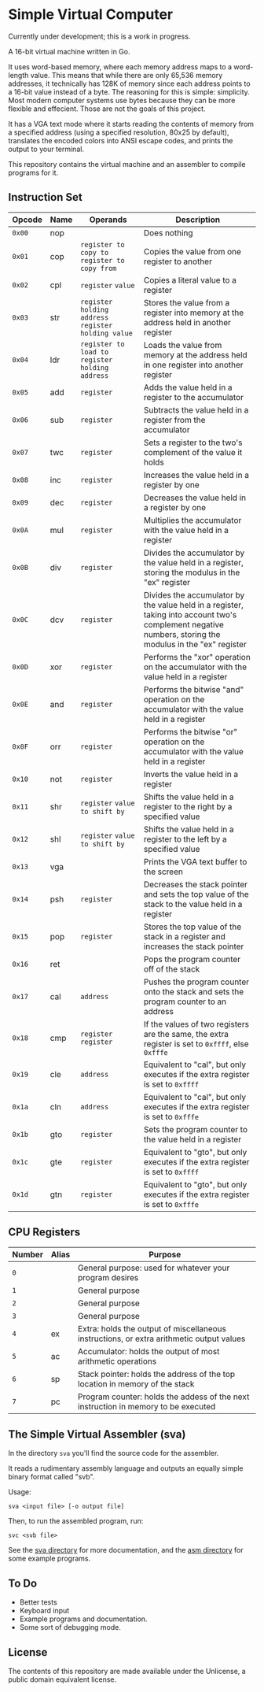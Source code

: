 # Simple Virtual Computer

Currently under development; this is a work in progress.

A 16-bit virtual machine written in Go.

It uses word-based memory, where each memory address maps to a word-length value.
This means that while there are only 65,536 memory addresses,
it technically has 128K of memory since each address points to a 16-bit value instead of a byte.
The reasoning for this is simple: simplicity. Most modern computer systems use bytes because they can be more flexible and effecient.
Those are not the goals of this project.

It has a VGA text mode where it starts reading the contents of memory from a specified address
(using a specified resolution, 80x25 by default),
translates the encoded colors into ANSI escape codes,
and prints the output to your terminal.

This repository contains the virtual machine and an assembler to compile programs for it.

## Instruction Set

| Opcode | Name | Operands                                            | Description                                                                                                                                              |
| ------ | ---- | --------                                            | -----------                                                                                                                                              |
| `0x00` | nop  |                                                     | Does nothing                                                                                                                                             |
| `0x01` | cop  | `register to copy to` `register to copy from`       | Copies the value from one register to another                                                                                                            |
| `0x02` | cpl  | `register` `value`                                  | Copies a literal value to a register                                                                                                                     |
| `0x03` | str  | `register holding address` `register holding value` | Stores the value from a register into memory at the address held in another register                                                                     |
| `0x04` | ldr  | `register to load to` `register holding address`    | Loads the value from memory at the address held in one register into another register                                                                    |
| `0x05` | add  | `register`                                          | Adds the value held in a register to the accumulator                                                                                                     |
| `0x06` | sub  | `register`                                          | Subtracts the value held in a register from the accumulator                                                                                              |
| `0x07` | twc  | `register`                                          | Sets a register to the two's complement of the value it holds                                                                                            |
| `0x08` | inc  | `register`                                          | Increases the value held in a register by one                                                                                                            |
| `0x09` | dec  | `register`                                          | Decreases the value held in a register by one                                                                                                            |
| `0x0A` | mul  | `register`                                          | Multiplies the accumulator with the value held in a register                                                                                             |
| `0x0B` | div  | `register`                                          | Divides the accumulator by the value held in a register, storing the modulus in the "ex" register                                                        |
| `0x0C` | dcv  | `register`                                          | Divides the accumulator by the value held in a register, taking into account two's complement negative numbers, storing the modulus in the "ex" register |
| `0x0D` | xor  | `register`                                          | Performs the "xor" operation on the accumulator with the value held in a register                                                                        |
| `0x0E` | and  | `register`                                          | Performs the bitwise "and" operation on the accumulator with the value held in a register                                                                |
| `0x0F` | orr  | `register`                                          | Performs the bitwise "or" operation on the accumulator with the value held in a register                                                                 |
| `0x10` | not  | `register`                                          | Inverts the value held in a register                                                                                                                     |
| `0x11` | shr  | `register` `value to shift by`                      | Shifts the value held in a register to the right by a specified value                                                                                    |
| `0x12` | shl  | `register` `value to shift by`                      | Shifts the value held in a register to the left by a specified value                                                                                     |
| `0x13` | vga  |                                                     | Prints the VGA text buffer to the screen                                                                                                                 |
| `0x14` | psh  | `register`                                          | Decreases the stack pointer and sets the top value of the stack to the value held in a register                                                          |
| `0x15` | pop  | `register`                                          | Stores the top value of the stack in a register and increases the stack pointer                                                                          |
| `0x16` | ret  |                                                     | Pops the program counter off of the stack                                                                                                                |
| `0x17` | cal  | `address`                                           | Pushes the program counter onto the stack and sets the program counter to an address                                                                     |
| `0x18` | cmp  | `register` `register`                               | If the values of two registers are the same, the extra register is set to `0xffff`, else `0xfffe`                                                        |
| `0x19` | cle  | `address`                                           | Equivalent to "cal", but only executes if the extra register is set to `0xffff`                                                                          |
| `0x1a` | cln  | `address`                                           | Equivalent to "cal", but only executes if the extra register is set to `0xfffe`                                                                          |
| `0x1b` | gto  | `register`                                          | Sets the program counter to the value held in a register                                                                                                 |
| `0x1c` | gte  | `register`                                          | Equivalent to "gto", but only executes if the extra register is set to `0xffff`                                                                          |
| `0x1d` | gtn  | `register`                                          | Equivalent to "gto", but only executes if the extra register is set to `0xfffe`                                                                          |

## CPU Registers

| Number | Alias | Purpose                                                                                  |
| ------ | ----- | -------                                                                                  |
| `0`    |       | General purpose: used for whatever your program desires                                  |
| `1`    |       | General purpose                                                                          |
| `2`    |       | General purpose                                                                          |
| `3`    |       | General purpose                                                                          |
| `4`    | ex    | Extra: holds the output of miscellaneous instructions, or extra arithmetic output values |
| `5`    | ac    | Accumulator: holds the output of most arithmetic operations                              |
| `6`    | sp    | Stack pointer: holds the address of the top location in memory of the stack              |
| `7`    | pc    | Program counter: holds the addess of the next instruction in memory to be executed       |

## The Simple Virtual Assembler (sva)

In the directory `sva` you'll find the source code for the assembler.

It reads a rudimentary assembly language and outputs an equally simple binary format called "svb".

Usage:
```
sva <input file> [-o output file]
```

Then, to run the assembled program, run:
```
svc <svb file>
```

See the [sva directory](https://github.com/tteeoo/svc/tree/main/sva) for more documentation, and the [asm directory](https://github.com/tteeoo/svc/tree/main/asm) for some example programs.

## To Do

* Better tests
* Keyboard input
* Example programs and documentation.
* Some sort of debugging mode.

## License

The contents of this repository are made available under the Unlicense, a public domain equivalent license.
